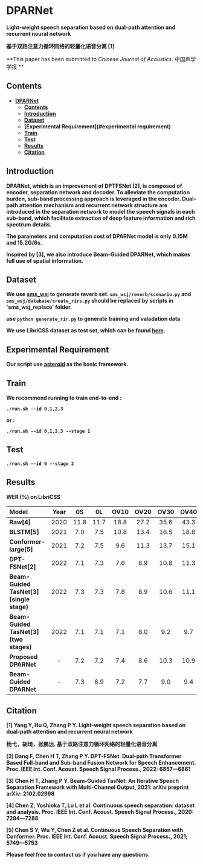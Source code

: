 # DPARNet
**Light-weight speech separation based on dual-path attention and recurrent neural network**

**基于双路注意力循环网络的轻量化语音分离 [1]**

**This paper has been submitted to *Chinese Journal of Acoustics*. 中国声学学报 **

## Contents 
* **[DPARNet](#dparnet)**
  * **[Contents](#contents)**
  * **[Introduction](#introduction)**
  * **[Dataset](#dataset)**
  * **[Experimental Requirement](#experimental requirement)**
  * **[Train](#train)**
  * **[Test](#test)**
  * **[Results](#results)**
  * **[Citation](#citation)**

## Introduction
**DPARNet, which is an improvement of DPTFSNet [2], is composed of encoder, separation network and decoder. To alleviate the computation burden, sub-band processing approach is leveraged in the encoder. Dual-path attention mechanism and recurrent network structure are introduced in the separation network to model the speech signals in each sub-band, which facilitate extraction of deep feature information and rich spectrum details.**

**The parameters and computation cost of DPARNet model is only 0.15M and 15.2G/6s.**

**Inspired by [3], we also introduce Beam-Guided DPARNet, which makes full use of spatial information.**

## Dataset
**We use [sms_wsj][sms_wsj] to generate reverb set. ```sms_wsj/reverb/scenario.py``` and ```sms_wsj/database/create_rirs.py``` should be replaced by scripts in 'sms_wsj_replace' folder.**

**use ```python generate_rir.py``` to generate training and valadation data**

**We use LibriCSS dataset as test set, which can be found [here][libricss].**

## Experimental Requirement
**Our script use [asteroid][asteroid] as the basic framework.**

## Train
**We recommend running to train end-to-end :**

**```./run.sh --id 0,1,2,3```**

**or :**

**```./run.sh --id 0,1,2,3 --stage 1```**

## Test
**```./run.sh --id 0 --stage 2```** 

## Results
**WER (%) on LibriCSS**

|**Model**|**Year**|**0S**|**0L**|**OV10**|**OV20**|**OV30**|**OV40**|
| :-----| :----: | :----: | :----: | :----: | :----: | :----: | :----: |
|**Raw[4]**|2020|11.8|11.7|18.8|27.2|35.6|43.3|
|**BLSTM[5]**|2021|7.0|7.5|10.8|13.4|16.5|18.8|12.3|
|**Conformer-large[5]**|2021|7.2|7.5|9.6|11.3|13.7|15.1|
|**DPT-FSNet[2]**| 2022 |7.1| 7.3 |7.6| 8.9| 10.8| 11.3|
|**Beam-Guided TasNet[3] (single stage)**| 2022| 7.3 |7.3 |7.8 |8.9 |10.6| 11.1 |
|**Beam-Guided TasNet[3] (two stages)**|2022| 7.1 |7.1 |7.1 |8.0| 9.2| 9.7 |
|**Proposed DPARNet** |- |7.2| 7.2| 7.4 |8.6 |10.3| 10.9|
|**Beam-Guided DPARNet**| -| 7.3 |6.9 |7.2| 7.7 |9.0| 9.4|


## Citation
**[1] Yang Y, Hu Q, Zhang P Y. Light-weight speech separation based on dual-path attention and recurrent neural network** 

**杨弋，胡琦，张鹏远. 基于双路注意力循环网络的轻量化语音分离**

**[2] Dang F, Chen H T, Zhang P Y. DPT-FSNet: Dual-path Transformer Based Full-band and Sub-band Fusion Network for Speech Enhancement. Proc. IEEE
Int. Conf. Acoust. Speech Signal Process., 2022: 6857—6861**

**[3] Chen H T, Zhang P Y. Beam-Guided TasNet: An Iterative Speech Separation Framework with Multi-Channel Output, 2021: arXiv preprint arXiv:
2102.02998**

**[4] Chen Z, Yoshioka T, Lu L et al. Continuous speech separation: dataset and analysis. Proc. IEEE Int. Conf. Acoust. Speech Signal Process., 2020:
7284—7288**

**[5] Chen S Y, Wu Y, Chen Z et al. Continuous Speech Separation with Conformer. Proc. IEEE Int. Conf. Acoust. Speech Signal Process., 2021; 5749—5753**

**Please feel free to contact us if you have any questions.**

[libricss]: https://github.com/chenzhuo1011/libri_css
[asteroid]: https://github.com/asteroid-team/asteroid
[sms_wsj]: https://github.com/fgnt/sms_wsj


